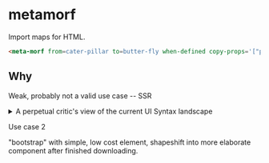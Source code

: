 # metamorf

Import maps for HTML.

```html
<meta-morf from=cater-pillar to=butter-fly when-defined copy-props='["prop1", "prop2"]' copy-attrs='["attr1", "attr2"]'></meta-morf>
```

## Why

Weak, probably not a valid use case -- SSR

<details>
<summary>A perpetual critic's view of the current UI Syntax landscape</summary>


Consider this markup:

```html
<mwc-list>
  <mwc-list-item>Item 0</mwc-list-item>
  <mwc-list-item>Item 1</mwc-list-item>
  <mwc-list-item>Item 2</mwc-list-item>
  <mwc-list-item>Item 3</mwc-list-item>
</mwc-list>
```

Web servers have been moving away from tightly coupling their output to the UI -- first with AJAX (where X stands for XML), then with JSON.

Making the web server tightly coupled to a specific design library may be a hard sell in some cases.  Plus how to elegantly show the initial list without fancy, throwaway css tied to showing the markup above as a list?

This issue is not specific to web components -- the focus here is on a cultural bias that has developed over time in many circles, where the established culture is that the server only provides api's, no SSR or any kind of HTML views.  Everything in the browser, then,  is derived from JSON data + JavaScript.  This cultural shift occurred especially hard in corporate intranets, where bandwidth is generally aplenty, and providing mobile-friendly experiences with slow network connections is regarded as off-the-beaten-track edge case.  

In such an environment, switching to an HTML api would raise similar concerns generating this:

```html
<mwc-list>
  <mwc-list-item>Item 0</mwc-list-item>
  <mwc-list-item>Item 1</mwc-list-item>
  <mwc-list-item>Item 2</mwc-list-item>
  <mwc-list-item>Item 3</mwc-list-item>
</mwc-list>
```

as generating this:

```html
<ul class="list-group">
  <li class="list-group-item">Cras justo odio</li>
  <li class="list-group-item">Dapibus ac facilisis in</li>
  <li class="list-group-item">Morbi leo risus</li>
  <li class="list-group-item">Porta ac consectetur ac</li>
  <li class="list-group-item">Vestibulum at eros</li>
</ul>
```

Perhaps the "correct" view towards this paradigm shift is to say "It's a new dawn, it's a new day, embrace PhP already" (joke), and realign development accordingly.  Part of what makes (me) less enthusiastic about investing too much in server-side technologies, is that, like front-end frameworks, it is another (vendor-based) tie-in.  Admittedly, having a vendor out there "watching your back" is a comfort for many, and I suppose is for me as well.  

XSLT is an appealing solution, as it provides a nice "mapping" mechanism that works both on the server and (more or less) in the browser.  This would require a medium-level paradigm shift where api's provide options where the output can be JSON or XML, and consumers choose whichever is more convenient.

Another option is to make the API continue to work exclusively with JSON output.  Use a language that is recognized (with minimal modification) in the browser, as well as a (JS-based) server  -- tagged template literals, for example, or JSX/[E4X(https://en.wikipedia.org/wiki/ECMAScript_for_XML)], especially if the latter were standardized.

Popular as these are, they have some limitations, in my mind.  They are inspired from server-side rendering engines, where the emphasis is on generating the markup from a "state" or "model" object.  These makes total sense on the server, where each new request means a new document must be created.  But using the syntax both on the server, and possibly on the client during initial rendering, and on the client during updates, means that the syntax ends up cramming multiple aspects of rendering into one crowded syntax, and then requires some sort of mental-model training to understand which aspects are relevant during each of these events.  For example, adding event handlers doesn't make sense on the server, nor during updates, so the developer needs to understand these quirks when it becomes necessary.  And libraries then bear the burden of "decompiling" the compact notation into optimized instruction sets, adding to the complexity and (potentially) run-time footprint.  

How to account for other differences between client and server, such as streaming the output on the server, use of attributes vs properties, etc, compatibility with all web servers leads me to believe, despite current trends, that the more that can be turned into data formats (HTML, JSON-ish, etc), the more easily constructs can be "shared" across environments (server / build / client crossed with multilingual server-side technologies). 


</details>

Use case 2

"bootstrap" with simple, low cost element, shapeshift into more elaborate component after finished downloading.
